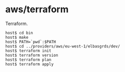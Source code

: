 # aws/terraform

Terraform.

    host$ cd bin
    host$ make
    host$ PATH=`pwd`:$PATH
    host$ cd ../providers/aws/eu-west-1/elbasgrds/dev/
    host$ terraform init
    host$ terraform version
    host$ terraform plan
    host$ terraform apply
